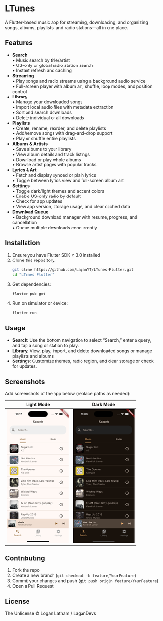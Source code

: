 # LTunes

A Flutter-based music app for streaming, downloading, and organizing songs, albums, playlists, and radio stations—all in one place.

## Features

- **Search**  
  • Music search by title/artist  
  • US-only or global radio station search  
  • Instant refresh and caching  
- **Streaming**  
  • Play songs and radio streams using a background audio service  
  • Full-screen player with album art, shuffle, loop modes, and position control  
- **Library**  
  • Manage your downloaded songs  
  • Import local audio files with metadata extraction  
  • Sort and search downloads  
  • Delete individual or all downloads  
- **Playlists**  
  • Create, rename, reorder, and delete playlists  
  • Add/remove songs with drag-and-drop support  
  • Play or shuffle entire playlists  
- **Albums & Artists**  
  • Save albums to your library  
  • View album details and track listings  
  • Download or play whole albums  
  • Browse artist pages with popular tracks  
- **Lyrics & Art**  
  • Fetch and display synced or plain lyrics  
  • Toggle between lyrics view and full-screen album art  
- **Settings**  
  • Toggle dark/light themes and accent colors  
  • Enable US-only radio by default  
  • Check for app updates  
  • View app version, storage usage, and clear cached data  
- **Download Queue**  
  • Background download manager with resume, progress, and cancellation  
  • Queue multiple downloads concurrently  

## Installation

1. Ensure you have Flutter SDK ≥ 3.0 installed  
2. Clone this repository:
   ```bash
   git clone https://github.com/LaganYT/LTunes-Flutter.git
   cd "LTunes Flutter"
   ```
3. Get dependencies:
   ```bash
   flutter pub get
   ```
4. Run on simulator or device:
   ```bash
   flutter run
   ```

## Usage

- **Search**: Use the bottom navigation to select “Search,” enter a query, and tap a song or station to play.  
- **Library**: View, play, import, and delete downloaded songs or manage playlists and albums.  
- **Settings**: Customize themes, radio region, and clear storage or check for updates.

## Screenshots

Add screenshots of the app below (replace paths as needed):

| Light Mode | Dark Mode |
| ---------- | --------- |
| <img src="assets/screenshots/light-mode/readme.png" alt="Light mode" width="200"/> | <img src="assets/screenshots/dark-mode/readme.png" alt="Dark mode" width="200"/> |

## Contributing

1. Fork the repo  
2. Create a new branch (`git checkout -b feature/YourFeature`)  
3. Commit your changes and push (`git push origin feature/YourFeature`)  
4. Open a Pull Request

## License

The Unlicense © Logan Latham / LaganDevs
